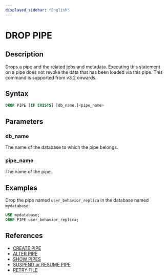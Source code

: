 ```yaml
---
displayed_sidebar: "English"
---
```


# DROP PIPE

## Description

Drops a pipe and the related jobs and metadata. Executing this statement on a pipe does not revoke the data that has been loaded via this pipe. This command is supported from v3.2 onwards.

## Syntax

```SQL
DROP PIPE [IF EXISTS] [db_name.]<pipe_name>
```

## Parameters

### db_name

The name of the database to which the pipe belongs.

### pipe_name

The name of the pipe.

## Examples

Drop the pipe named `user_behavior_replica` in the database named `mydatabase`:

```SQL
USE mydatabase;
DROP PIPE user_behavior_replica;
```

## References

- [CREATE PIPE](CREATE_PIPE.md)
- [ALTER PIPE](ALTER_PIPE.md)
- [SHOW PIPES](SHOW_PIPES.md)
- [SUSPEND or RESUME PIPE](SUSPEND_or_RESUME_PIPE.md)
- [RETRY FILE](RETRY_FILE.md)
